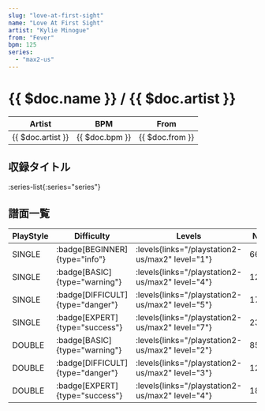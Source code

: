 ```yaml
---
slug: "love-at-first-sight"
name: "Love At First Sight"
artist: "Kylie Minogue"
from: "Fever"
bpm: 125
series:
  - "max2-us"
---
```


# {{ $doc.name }} / {{ $doc.artist }}

|Artist|BPM|From|
|------|---|----|
|{{ $doc.artist }}|{{ $doc.bpm }}|{{ $doc.from }}|

## 収録タイトル

:series-list{:series="series"}

## 譜面一覧

|PlayStyle|Difficulty|Levels|Notes|Movie|
|---------|----------|------|-----|-----|
|SINGLE| :badge[BEGINNER]{type="info"}| :levels{links="/playstation2-us/max2" level="1"}|66/0||
|SINGLE| :badge[BASIC]{type="warning"}| :levels{links="/playstation2-us/max2" level="4"}|122/34||
|SINGLE| :badge[DIFFICULT]{type="danger"}| :levels{links="/playstation2-us/max2" level="5"}|170/31||
|SINGLE| :badge[EXPERT]{type="success"}| :levels{links="/playstation2-us/max2" level="7"}|234/10||
|DOUBLE| :badge[BASIC]{type="warning"}| :levels{links="/playstation2-us/max2" level="2"}|85/13||
|DOUBLE| :badge[DIFFICULT]{type="danger"}| :levels{links="/playstation2-us/max2" level="3"}|126/17||
|DOUBLE| :badge[EXPERT]{type="success"}| :levels{links="/playstation2-us/max2" level="4"}|185/11||
